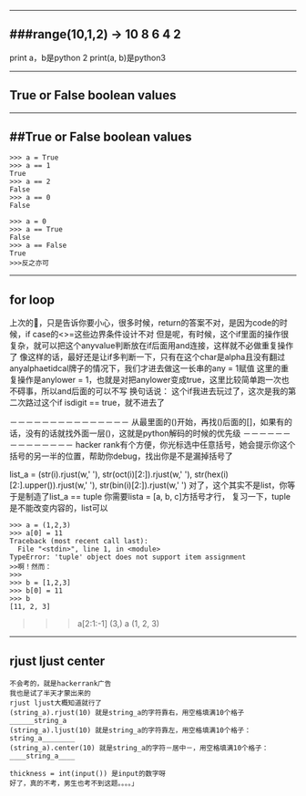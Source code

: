 ---------------------
###range(10,1,2) -> 10 8 6 4 2
----------------------

print a，b是python 2
print(a, b)是python3

------
True or False boolean values
------





------
##True or False boolean values
------
```
>>> a = True
>>> a == 1
True
>>> a == 2
False
>>> a == 0
False
```
```
>>> a = 0
>>> a == True
False
>>> a == False
True
>>>反之亦可
```

--------------------------
for loop
--------------------------
上次的🌰，只是告诉你要小心，很多时候，return的答案不对，是因为code的时候，if case的<>=这些边界条件设计不对
但是呢，有时候，这个if里面的操作很复杂，就可以把这个anyvalue判断放在if后面用and连接，这样就不必做重复操作了
像这样的话，最好还是让if多判断一下，只有在这个char是alpha且没有翻过anyalphaetidcal牌子的情况下，我们才进去做这一长串的any = 1赋值
这里的重复操作是anylower = 1，也就是对把anylower变成true，这里比较简单跑一次也不碍事，所以and后面的可以不写
换句话说：
  这个if我进去玩过了，这次是我的第二次路过这个if isdigit == true，就不进去了
  
  －－－－－－－－－－－－－－－
  从最里面的()开始，再找()后面的[]，如果有的话，没有的话就找外面一层()，这就是python解码的时候的优先级
  －－－－－－－－－－－－－－
  hacker rank有个方便，你光标选中任意括号，她会提示你这个括号的另一半的位置，帮助你debug，找出你是不是漏掉括号了
  
  list_a = (str(i).rjust(w,' '),  str(oct(i)[2:]).rjust(w,' '),   str(hex(i)[2:].upper()).rjust(w,' '),  str(bin(i)[2:]).rjust(w,' ') 对了，这个其实不是list，你等于是制造了list_a == tuple
你需要lista = [a, b, c]方括号才行，
复习一下，tuple是不能改变内容的，list可以
```
>>> a = (1,2,3)
>>> a[0] = 11
Traceback (most recent call last):
  File "<stdin>", line 1, in <module>
TypeError: 'tuple' object does not support item assignment
>>啊！然而：
>>>
>>> b = [1,2,3]
>>> b[0] = 11
>>> b
[11, 2, 3]
```
  
  >>> a[2:1:-1]
(3,)
>>> a
(1, 2, 3)
  
  -------------------
  rjust ljust center
  --------------------
  ```
 不会考的，就是hackerrank广告
我也是试了半天才蒙出来的
 rjust ljust大概知道就行了
  (string_a).rjust(10) 就是string_a的字符靠右，用空格填满10个格子
  ______string_a
  (string_a).ljust(10) 就是string_a的字符靠左，用空格填满10个格子：
string_a________
  (string_a).center(10) 就是string_a的字符－居中－，用空格填满10个格子：
____string_a____
 
thickness = int(input()) 是input的数字呀
  好了，真的不考，男生也考不到这题。。。。」

```
